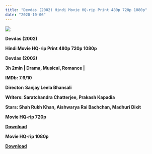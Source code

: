 ```yaml
---
title: "Devdas (2002) Hindi Movie HQ-rip Print 480p 720p 1080p"
date: "2020-10-06"
---
```


[**![](https://1.bp.blogspot.com/-a0DO9biv1aE/Xs3685lmuVI/AAAAAAAACPc/e8GCuc771JQVZGJySnHqlBIoQ6GwLCI3ACLcBGAsYHQ/s1600/devdas.jpg)**](https://1.bp.blogspot.com/-a0DO9biv1aE/Xs3685lmuVI/AAAAAAAACPc/e8GCuc771JQVZGJySnHqlBIoQ6GwLCI3ACLcBGAsYHQ/s1600/devdas.jpg)

 **Devdas (2002)**

**Hindi Movie HQ-rip Print 480p 720p 1080p**

**Devdas (2002)**

**3h 2min | Drama, Musical, Romance |** 

**IMDb: 7.6/10**

**Director: Sanjay Leela Bhansali**

**Writers: Saratchandra Chatterjee, Prakash Kapadia**

**Stars: Shah Rukh Khan, Aishwarya Rai Bachchan, Madhuri Dixit**

 **Movie HQ-rip 720p** 

**[Download](https://royalfitness.xyz/archives/1506)** 

 **Movie HQ-rip 1080p** 

**[Download](https://royalfitness.xyz/archives/1508)**
